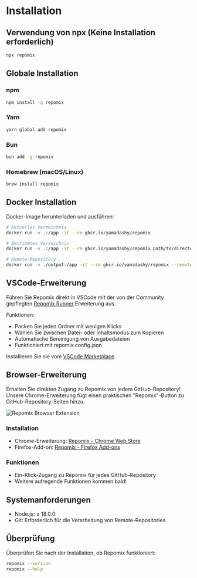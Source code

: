 # Installation

## Verwendung von npx (Keine Installation erforderlich)

```bash
npx repomix
```

## Globale Installation

### npm
```bash
npm install -g repomix
```

### Yarn
```bash
yarn global add repomix
```

### Bun
```bash
bun add -g repomix
```

### Homebrew (macOS/Linux)
```bash
brew install repomix
```

## Docker Installation

Docker-Image herunterladen und ausführen:

```bash
# Aktuelles Verzeichnis
docker run -v .:/app -it --rm ghcr.io/yamadashy/repomix

# Bestimmtes Verzeichnis
docker run -v .:/app -it --rm ghcr.io/yamadashy/repomix path/to/directory

# Remote-Repository
docker run -v ./output:/app -it --rm ghcr.io/yamadashy/repomix --remote yamadashy/repomix
```

## VSCode-Erweiterung

Führen Sie Repomix direkt in VSCode mit der von der Community gepflegten [Repomix Runner](https://marketplace.visualstudio.com/items?itemName=DorianMassoulier.repomix-runner) Erweiterung aus.

Funktionen:
- Packen Sie jeden Ordner mit wenigen Klicks
- Wählen Sie zwischen Datei- oder Inhaltsmodus zum Kopieren
- Automatische Bereinigung von Ausgabedateien
- Funktioniert mit repomix.config.json

Installieren Sie sie vom [VSCode Marketplace](https://marketplace.visualstudio.com/items?itemName=DorianMassoulier.repomix-runner).

## Browser-Erweiterung

Erhalten Sie direkten Zugang zu Repomix von jedem GitHub-Repository! Unsere Chrome-Erweiterung fügt einen praktischen "Repomix"-Button zu GitHub-Repository-Seiten hinzu.

![Repomix Browser Extension](/images/docs/browser-extension.png)

### Installation
- Chrome-Erweiterung: [Repomix - Chrome Web Store](https://chromewebstore.google.com/detail/repomix/fimfamikepjgchehkohedilpdigcpkoa)
- Firefox-Add-on: [Repomix - Firefox Add-ons](https://addons.mozilla.org/firefox/addon/repomix/)

### Funktionen
- Ein-Klick-Zugang zu Repomix für jedes GitHub-Repository
- Weitere aufregende Funktionen kommen bald!

## Systemanforderungen

- Node.js: ≥ 18.0.0
- Git: Erforderlich für die Verarbeitung von Remote-Repositories

## Überprüfung

Überprüfen Sie nach der Installation, ob Repomix funktioniert:

```bash
repomix --version
repomix --help
```
